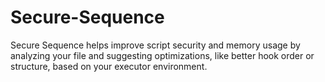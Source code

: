 # Secure-Sequence
Secure Sequence helps improve script security and memory usage by analyzing your file and suggesting optimizations, like better hook order or structure, based on your executor environment.
